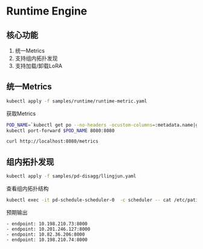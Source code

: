 # Runtime Engine  

## 核心功能
1. 统一Metrics
2. 支持组内拓扑发现
3. 支持加载/卸载LoRA

## 统一Metrics
```bash
kubectl apply -f samples/runtime/runtime-metric.yaml
```
获取Metrics
```bash
POD_NAME=`kubectl get po --no-headers -ocustom-columns=:metadata.name|grep runtime-metric-example`
kubectl port-forward $POD_NAME 8080:8080

curl http://localhost:8080/metrics
```

## 组内拓扑发现
```bash
kubectl apply -f samples/pd-disagg/llingjun.yaml
```
查看组内拓扑结构
```bash
kubectl exec -it pd-schedule-scheduler-0  -c scheduler -- cat /etc/patio/instance-config.yaml
```
预期输出
```text
- endpoint: 10.198.210.73:8000
- endpoint: 10.201.246.127:8000
- endpoint: 10.82.36.206:8000
- endpoint: 10.198.210.74:8000
```
